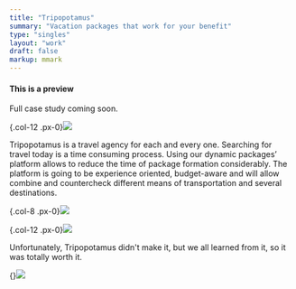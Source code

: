 ```yaml
---
title: "Tripopotamus"
summary: "Vacation packages that work for your benefit"
type: "singles"
layout: "work"
draft: false
markup: mmark
---
```


<div class="alert alert-warning" role="alert"> 
<h4 class="alert-heading">This is a preview</h4>Full case study coming soon.
</div>

{.col-12 .px-0}![](/images/work_2/1.jpg)

Tripopotamus is a travel agency for each and every one. Searching for travel today is a time consuming process. Using our dynamic packages’ platform allows to reduce the time of package formation considerably. The platform is going to be experience oriented, budget-aware and will allow combine and countercheck different means of transportation and several destinations.

{.col-8 .px-0}![](/images/work_2/2.jpg)

{.col-12 .px-0}![](/images/work_2/8.jpg)

Unfortunately, Tripopotamus didn't make it, but we all learned from it, so it was totally worth it.

{}![](/images/work_2/99.jpg)